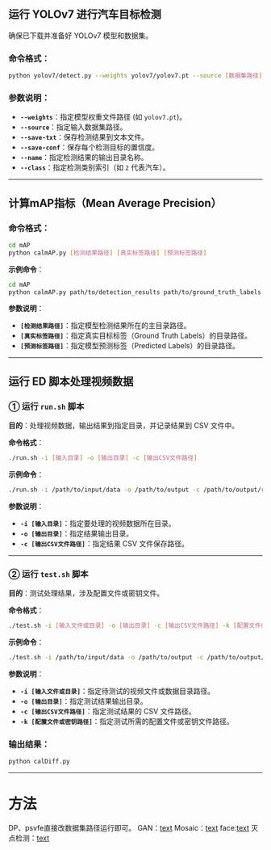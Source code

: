 


## 运行 YOLOv7 进行汽车目标检测

确保已下载并准备好 YOLOv7 模型和数据集。

### 命令格式：

```bash
python yolov7/detect.py --weights yolov7/yolov7.pt --source [数据集路径] --save-txt --save-conf --name [保存路径] --class 2
```

### 参数说明：

- **`--weights`**：指定模型权重文件路径 (如 `yolov7.pt`)。
- **`--source`**：指定输入数据集路径。
- **`--save-txt`**：保存检测结果到文本文件。
- **`--save-conf`**：保存每个检测目标的置信度。
- **`--name`**：指定检测结果的输出目录名称。
- **`--class`**：指定检测类别索引（如 `2` 代表汽车）。

---
## 计算mAP指标（Mean Average Precision）

### 命令格式：

```bash
cd mAP
python calmAP.py [检测结果路径] [真实标签路径] [预测标签路径]
```
**示例命令**：

```bash
cd mAP
python calmAP.py path/to/detection_results path/to/ground_truth_labels path/to/predicted_labels
```

**参数说明**：

- **`[检测结果路径]`**：指定模型检测结果所在的主目录路径。
- **`[真实标签路径]`**：指定真实目标标签（Ground Truth Labels）的目录路径。
- **`[预测标签路径]`**：指定模型预测标签（Predicted Labels）的目录路径。

---
## 运行 ED 脚本处理视频数据

### ① 运行 `run.sh` 脚本

**目的**：处理视频数据，输出结果到指定目录，并记录结果到 CSV 文件中。

**命令格式**：

```bash
./run.sh -i [输入目录] -o [输出目录] -c [输出CSV文件路径]
```

**示例命令**：

```bash
./run.sh -i /path/to/input/data -o /path/to/output -c /path/to/output/results.csv
```

**参数说明**：

- **`-i [输入目录]`**：指定要处理的视频数据所在目录。
- **`-o [输出目录]`**：指定结果输出目录。
- **`-c [输出CSV文件路径]`**：指定结果 CSV 文件保存路径。

---

### ② 运行 `test.sh` 脚本

**目的**：测试处理结果，涉及配置文件或密钥文件。

**命令格式**：

```bash
./test.sh -i [输入文件或目录] -o [输出目录] -c [输出CSV文件路径] -k [配置文件或密钥路径]
```

**示例命令**：

```bash
./test.sh -i /path/to/input/data -o /path/to/output -c /path/to/output/results.csv -k /path/to/config_or_key
```

**参数说明**：

- **`-i [输入文件或目录]`**：指定待测试的视频文件或数据目录路径。
- **`-o [输出目录]`**：指定测试结果输出目录。
- **`-c [输出CSV文件路径]`**：指定测试结果的 CSV 文件路径。
- **`-k [配置文件或密钥路径]`**：指定测试所需的配置文件或密钥文件路径。


### 输出结果：

```bash
python calDiff.py
```
---

# 方法

DP、psvfe直接改数据集路径运行即可。
GAN：[text](https://github.com/junyanz/pytorch-CycleGAN-and-pix2pix)
Mosaic：[text](https://github.com/we0091234/yolov8-plate)
face:[text](https://github.com/hpc203/yolov8-face-landmarks-opencv-dnn)
灭点检测：[text](https://github.com/SymenYang/Vanish-Point-Detection)
